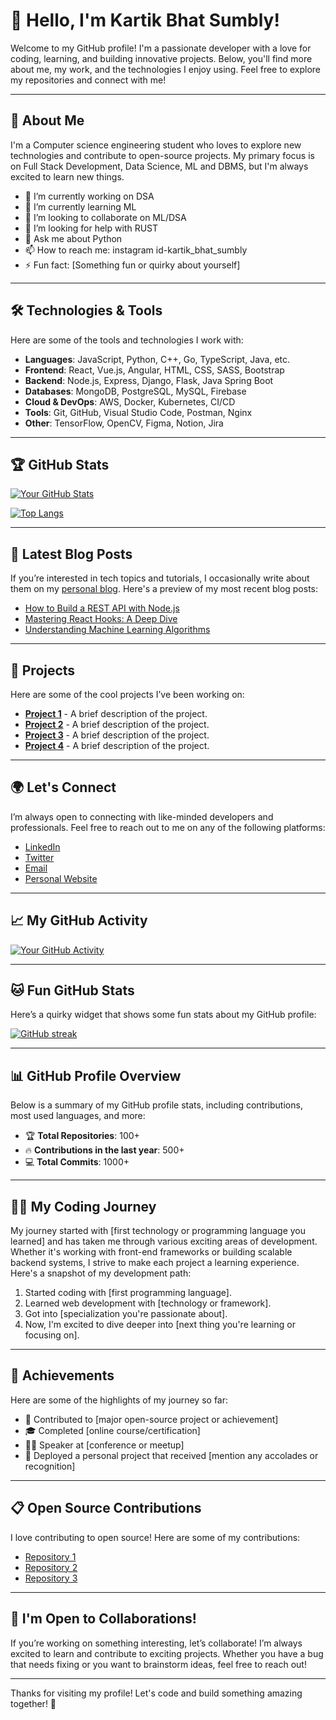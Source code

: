 # 👋 Hello, I'm Kartik Bhat Sumbly!

Welcome to my GitHub profile! I'm a passionate developer with a love for coding, learning, and building innovative projects. Below, you'll find more about me, my work, and the technologies I enjoy using. Feel free to explore my repositories and connect with me!

---

## 🚀 About Me

I'm a Computer science engineering student who loves to explore new technologies and contribute to open-source projects. My primary focus is on  Full Stack Development, Data Science, ML and DBMS, but I'm always excited to learn new things.

- 🔭 I’m currently working on DSA
- 🌱 I’m currently learning ML
- 👯 I’m looking to collaborate on ML/DSA
- 🤔 I’m looking for help with RUST
- 💬 Ask me about Python
- 📫 How to reach me: instagram id-kartik_bhat_sumbly
- ⚡ Fun fact: [Something fun or quirky about yourself]

---

## 🛠️ Technologies & Tools

Here are some of the tools and technologies I work with:

- **Languages**: JavaScript, Python, C++, Go, TypeScript, Java, etc.
- **Frontend**: React, Vue.js, Angular, HTML, CSS, SASS, Bootstrap
- **Backend**: Node.js, Express, Django, Flask, Java Spring Boot
- **Databases**: MongoDB, PostgreSQL, MySQL, Firebase
- **Cloud & DevOps**: AWS, Docker, Kubernetes, CI/CD
- **Tools**: Git, GitHub, Visual Studio Code, Postman, Nginx
- **Other**: TensorFlow, OpenCV, Figma, Notion, Jira

---

## 🏆 GitHub Stats

[![Your GitHub Stats](https://github-readme-stats.vercel.app/api?username=your-github-username&show_icons=true&hide_title=true&count_private=true&hide=prs&theme=radical)](https://github.com/your-github-username)

[![Top Langs](https://github-readme-stats.vercel.app/api/top-langs/?username=your-github-username&langs_count=10&theme=radical)](https://github.com/your-github-username)

---

## 📅 Latest Blog Posts

If you’re interested in tech topics and tutorials, I occasionally write about them on my [personal blog](your-blog-link). Here's a preview of my most recent blog posts:

- [How to Build a REST API with Node.js](your-blog-link)
- [Mastering React Hooks: A Deep Dive](your-blog-link)
- [Understanding Machine Learning Algorithms](your-blog-link)

---

## 💼 Projects

Here are some of the cool projects I’ve been working on:

- [**Project 1**](link-to-project) - A brief description of the project.
- [**Project 2**](link-to-project) - A brief description of the project.
- [**Project 3**](link-to-project) - A brief description of the project.
- [**Project 4**](link-to-project) - A brief description of the project.

---

## 🌍 Let's Connect

I’m always open to connecting with like-minded developers and professionals. Feel free to reach out to me on any of the following platforms:

- [LinkedIn](your-linkedin-url)
- [Twitter](your-twitter-url)
- [Email](your-email)
- [Personal Website](your-website-url)

---

## 📈 My GitHub Activity

<!-- This widget shows a contribution graph -->
[![Your GitHub Activity](https://github-readme-activity-graph.cyclic.app/graph?username=your-github-username&theme=react)](https://github.com/your-github-username)

---

## 🐱 Fun GitHub Stats

Here’s a quirky widget that shows some fun stats about my GitHub profile:

[![GitHub streak](https://github-readme-streak-stats.herokuapp.com/?user=your-github-username&theme=radical)](https://github.com/your-github-username)

---

## 📊 GitHub Profile Overview

Below is a summary of my GitHub profile stats, including contributions, most used languages, and more:

- 🏆 **Total Repositories**: 100+
- 🔥 **Contributions in the last year**: 500+
- 💻 **Total Commits**: 1000+

---

## 🧑‍💻 My Coding Journey

My journey started with [first technology or programming language you learned] and has taken me through various exciting areas of development. Whether it's working with front-end frameworks or building scalable backend systems, I strive to make each project a learning experience. Here's a snapshot of my development path:

1. Started coding with [first programming language].
2. Learned web development with [technology or framework].
3. Got into [specialization you're passionate about].
4. Now, I'm excited to dive deeper into [next thing you're learning or focusing on].

---

## 🎉 Achievements

Here are some of the highlights of my journey so far:

- 🥇 Contributed to [major open-source project or achievement]
- 🎓 Completed [online course/certification]
- 🧑‍🏫 Speaker at [conference or meetup]
- 🚀 Deployed a personal project that received [mention any accolades or recognition]

---

## 📋 Open Source Contributions

I love contributing to open source! Here are some of my contributions:

- [Repository 1](link-to-contribution)
- [Repository 2](link-to-contribution)
- [Repository 3](link-to-contribution)

---

## 👥 I'm Open to Collaborations!

If you’re working on something interesting, let’s collaborate! I’m always excited to learn and contribute to exciting projects. Whether you have a bug that needs fixing or you want to brainstorm ideas, feel free to reach out!

---

Thanks for visiting my profile! Let's code and build something amazing together! 🚀
